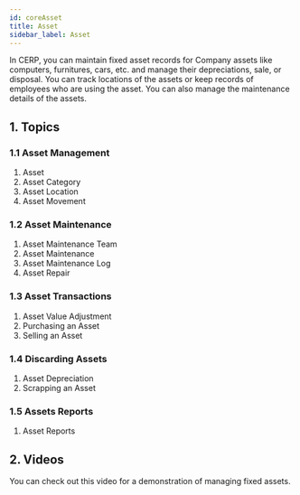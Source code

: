 ```yaml
---
id: coreAsset
title: Asset
sidebar_label: Asset
---
```


In CERP, you can maintain fixed asset records for Company assets like computers, furnitures, cars, etc. and manage their depreciations, sale, or disposal. You can track locations of the assets or keep records of employees who are using the asset. You can also manage the maintenance details of the assets.

## 1. Topics

### 1.1 Asset Management

1. Asset
1. Asset Category
1. Asset Location
1. Asset Movement

### 1.2 Asset Maintenance

1. Asset Maintenance Team
1. Asset Maintenance
1. Asset Maintenance Log
1. Asset Repair

### 1.3 Asset Transactions

1. Asset Value Adjustment
1. Purchasing an Asset
1. Selling an Asset

### 1.4 Discarding Assets

1. Asset Depreciation
1. Scrapping an Asset

### 1.5 Assets Reports

1. Asset Reports

## 2. Videos

You can check out this video for a demonstration of managing fixed assets.
